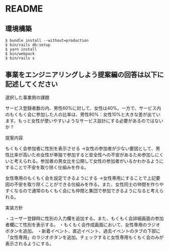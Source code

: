 # README

## 環境構築
```
$ bundle install --without=production
$ bin/rails db:setup
$ yarn install
$ bin/webpack
$ bin/rails s
```

## 事業をエンジニアリングしよう提案編の回答は以下に記述してください

選択した事業側の課題

サービス登録者数の内、男性60%に対して、女性は40%。一方で、サービス内のもくもく会に参加した人の比率は、男性90%：女性10%と大きな差が出ています。もっと女性が使いやすいようなサービス設計にする必要があるのではないか？

提案内容

もくもく会参加者に性別を表示させる
→女性の参加者が少ない要因として、男性比率が高いため女性が単独で参加すると安全性への不安があるため参加しにくいと考えられる。参加者の男女比を公開して女性の参加者がいるかわかるようにすることで不安を取り除く仕組みを作る。

女性専用のもくもく会を設定できるようにする
→女性専用にすることで上記要因の不安を取り除くことができる仕組みを作る。また、女性同士の仲間を作りやすくなるので通常のもくもく会にも仲間と集団で参加できるようになると考えられる。


実装方針

・ユーザー登録時に性別の入力欄を追加する。また、もくもく会詳細画面の参加者欄にて性別を表示する。
・もくもく会作成画面において、女性専用のラジオボタンを追加。
・新着イベント、直近イベント、過去イベントのタブの下部に「女性専用」のラジオボタンを追加。チェックすると女性専用もくもく会のみが表示されるようにする。